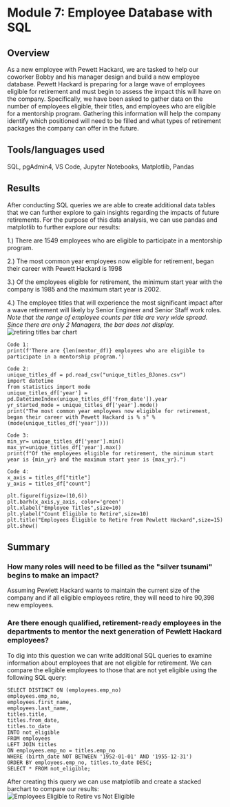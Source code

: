 # Module 7: Employee Database with SQL

## Overview

As a new employee with Pewett Hackard, we are tasked to help our coworker Bobby and his manager design and build a new employee database. Pewett Hackard is preparing for a large wave of employees eligible for retirement and must begin to assess the impact this will have on the company. Specifically, we have been asked to gather data on the number of employees eligible, their titles, and employees who are eligible for a mentorship program. Gathering this information will help the company identify which positioned will need to be filled and what types of retirement packages the company can offer in the future.

## Tools/languages used
SQL, pgAdmin4, VS Code, Jupyter Notebooks, Matplotlib, Pandas

## Results
After conducting SQL queries we are able to create additional data tables that we can further explore to gain insights regarding the impacts of future retirements. For the purpose of this data analysis, we can use pandas and matplotlib to further explore our results:

1.) There are 1549 employees who are eligible to participate in a mentorship program.

2.) The most common year employees now eligible for retirement, began their career with Pewett Hackard is 1998

3.) Of the employees eligible for retirement, the minimum start year with the company is 1985 and the maximum start year is 2002.

4.) The employee titles that will experience the most significant impact after a wave retirement will likely by Senior Engineer and Senior Staff work roles.
*Note that the range of employee counts per title are very wide spread. Since there are only 2 Managers, the bar does not display.*
![retiring titles bar chart](https://user-images.githubusercontent.com/88041368/134998085-c973cd49-19d3-4999-a8c1-9054a13ab1bf.png)
    
    Code 1:
    print(f'There are {len(mentor_df)} employees who are eligible to participate in a mentorship program.')
      
    Code 2:
    unique_titles_df = pd.read_csv("unique_titles_BJones.csv")
    import datetime
    from statistics import mode
    unique_titles_df['year'] = pd.DatetimeIndex(unique_titles_df['from_date']).year
    yr_started_mode = unique_titles_df['year'].mode()
    print("The most common year employees now eligible for retirement, began their career with Pewett Hackard is % s" % (mode(unique_titles_df['year'])))
    
    Code 3:
    min_yr= unique_titles_df['year'].min()
    max_yr=unique_titles_df['year'].max()
    print(f"Of the employees eligible for retirement, the minimum start year is {min_yr} and the maximum start year is {max_yr}.")
    
    Code 4:
    x_axis = titles_df["title"]
    y_axis = titles_df["count"]

    plt.figure(figsize=(10,6))
    plt.barh(x_axis,y_axis, color='green')
    plt.xlabel("Employee Titles",size=10)
    plt.ylabel("Count Eligible to Retire",size=10)
    plt.title("Employees Eligible to Retire from Pewlett Hackard",size=15)
    plt.show()
    
## Summary

### How many roles will need to be filled as the "silver tsunami" begins to make an impact? 

Assuming Pewlett Hackard wants to maintain the current size of the company and if all eligible employees retire, they will need to hire 90,398 new employees.

### Are there enough qualified, retirement-ready employees in the departments to mentor the next generation of Pewlett Hackard employees? 
To dig into this question we can write additional SQL queries to examine information about employees that are not eligible for retirement. We can compare the eligible employees to those that are not yet eligible using the following SQL query:

    SELECT DISTINCT ON (employees.emp_no)
    employees.emp_no,
    employees.first_name,
    employees.last_name,
    titles.title,
    titles.from_date,
    titles.to_date
    INTO not_eligible
    FROM employees
    LEFT JOIN titles
    ON employees.emp_no = titles.emp_no
    WHERE (birth_date NOT BETWEEN '1952-01-01' AND '1955-12-31')
    ORDER BY employees.emp_no, titles.to_date DESC;
    SELECT * FROM not_eligible;

After creating this query we can use  matplotlib and create a stacked barchart to compare our results:
![Employees Eligible to Retire vs Not Eligible](https://user-images.githubusercontent.com/88041368/134998083-17c0a338-1064-421f-a441-bd307c0807ac.png)
  
